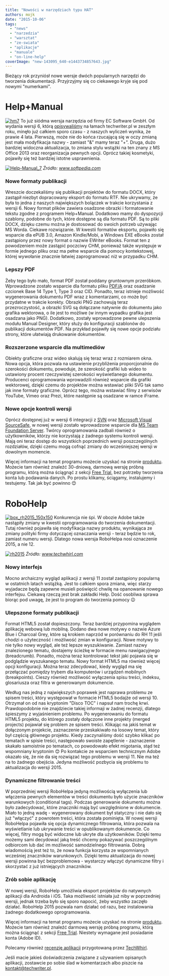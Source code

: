 ```yaml
---
title: "Nowości w narzędziach typu HAT"
authors: mojk
date: "2015-10-06"
tags:
  - "news"
  - "narzedzia"
  - "warsztat"
  - "ze-swiata"
  - "aplikacje"
  - "manuale"
  - "on-line-help"
coverImage: "new-143095_640-e1443734857643.jpg"
---
```


Bieżący rok przyniósł nowe wersje dwóch popularnych narzędzi do tworzenia
dokumentacji. Przyjrzyjmy się co ciekawego kryje się pod nowymi "numerkami".

# Help+Manual

[![hm7](images/hm7.png)](http://techwriter.pl/wp-content/uploads/2015/10/hm7.png)
To już siódma wersja narzędzia od firmy EC Software GmbH. Od wydania wersji 6,
którą [opisywaliśmy](http://techwriter.pl/help-and-manual-opis-narzedzia/) na
łamach techwriter.pl w zeszłym roku, minęło już całkiem sporo czasu - z naszych
wyliczeń wynika, że prawie 4 lata. Pierwszą, może nie do końca rzucającą się w
oczy zmianą jest mała modyfikacja nazwy - zamiast "&" mamy teraz "+". Druga,
dużo bardziej widoczna aktualizacja, to zmiana stylu wstążki na ten znany z MS
Office 2013 oraz reorganizacja pewnych opcji. Oprócz takiej kosmetyki, pojawiły
się też bardziej istotne usprawnienia.

[![Help-Manual_7](images/Help-Manual_7-1024x723.png)](http://techwriter.pl/wp-content/uploads/2015/10/Help-Manual_7.png)
_Źródło: www.softpedia.com_

### Nowe formaty publikacji

Wreszcie doczekaliśmy się publikacji projektów do formatu DOCX, który zastąpił
niezbyt dopracowany eksport do formatu RTF. Nie ukrywamy, że była to jedna z
naszych największych bolączek w trakcie korzystania z wersji 6. Nowy format
plików zawiera osadzone obrazki i formatowanie tekstu zgodne z programem
Help+Manual. Dodatkowo mamy do dyspozycji szablony, podobne do tych, które
dostępne są dla formatu PDF. Są to pliki DOCX, dzięku czemu można je dostosować
do swoich potrzeb używając MS Worda. Ciekawe rozwiązanie. W kwestii formatów
eksportu, pojawiło się wsparcie dla ePUB 3.0, Amazon Kindle/Mobi, a Windows EXE
eBooks został zastąpiony przez nowy format o nazwie EWriter eBooks. Format ten z
powodzeniem może zastąpić poczciwy CHM, ponieważ także występuje w formie
jednego pliku oraz ma pełne wsparcie dla pomocy kontekstowej, której wywołanie
znacznie łatwiej zaprogramować niż w przypadku CHM.

### Lepszy PDF

Żeby tego było mało, format PDF został poddany gruntownym przeróbkom.
Wprowadzone zostało wsparcie dla formatu pliku
[PDF/A](https://pl.wikipedia.org/wiki/PDF/A) oraz osadzanie czcionek Base 14
Type 1, Type 3 oraz CID. Ponadto, teraz istnieje możliwość wygenerowania
dokumentu PDF wraz z komentarzami, co może być przydatne w trakcie korekty.
Obrazki PNG zachowują teraz przezroczystość, a obrazki SVG są dołączane natywnie
do dokumentu jako grafika wektorowa, o ile jest to możliwe (w innym wypadku
grafika jest osadzana jako PNG). Dodatkowo, zostały wprowadzone pewne ulepszenia
modułu Manual Designer, który służy do konfiguracji szablonów do publikacji
dokumentów PDF. Na przykład pojawiły się nowe opcje podziału strony, które
ułatwiają drukowanie dokumentów.

### Rozszerzone wsparcie dla multimediów

Obiekty graficzne oraz wideo skalują się teraz wraz z rozmiarem okna. Nowa
opcja, która pozwala na ustawienie przybliżenia proporcjonalnie do szerokości
dokumentu, powoduje, że szerokość grafiki lub wideo to ustawiony procent
rzeczywistej szerokości wyświetlanego dokumentu. Producenci oprogramowania
wprowadzili również wsparcie dla grafiki wektorowej, dzięki czemu do projektów
można wstawiać pliki SVG tak samo jak inne formaty graficzne. Oprócz tego, można
wstawiać filmy z serwisów YouTube, Vimeo oraz Prezi, które następnie są osadzane
w ramce iFrame.

### Nowe opcje kontroli wersji

Oprócz dostępnej już w wersji 6 integracji z
[SVN](https://pl.wikipedia.org/wiki/Subversion) oraz
[Microsoft Visual SourceSafe](https://en.wikipedia.org/wiki/Microsoft_Visual_SourceSafe),
w nowej wersji zostało wprowadzone wsparcie dla
[MS Team Foundation Server](https://www.visualstudio.com/pl-pl/products/tfs-overview-vs.aspx).
Twórcy oprogramowania zadbali również o użytkowników, którzy nie korzystają z
żadnego systemu kontroli wersji. Mają oni teraz dostęp do wszystkich poprzednich
wersji poszczególnych rozdziałów, dzięki czemu mogą cofnąć zmiany do
wcześniejszej wersji w dowolnym momencie.

Więcej informacji na temat programu możecie uzyskać na stronie
[produktu](http://www.helpandmanual.com/index.html). Możecie tam również znaleźć
30-dniową, darmową wersję próbną programu, którą można ściągnąć z sekcji
[Free Trial](http://www.helpandmanual.com/downloads.html), bez potrzeby
tworzenia konta lub podawania danych. Po prostu klikamy, ściągamy, instalujemy i
testujemy. Tak jak być powinno 😊

# RoboHelp

[![box_rh2015_150x150](images/box_rh2015_150x150.png)](http://techwriter.pl/wp-content/uploads/2015/10/box_rh2015_150x150.png)
Konkurencja nie śpi. W obozie Adobe także nastąpiły zmiany w kwestii
oprogramowania do tworzenia dokumentacji. Tutaj również pojawiła się modyfikacja
nazwy produktu, wynikająca ze zmiany polityki firmy dotyczącej oznaczania
wersji - teraz będzie to rok, zamiast numeru wersji. Dlatego nowa wersja
RoboHelpa nosi oznaczenie 2015, a nie 12.

[![rh2015](images/rh2015.png)](http://techwriter.pl/wp-content/uploads/2015/10/rh2015.png)
_Źródło: www.techwhirl.com_

### Nowy interfejs

Mocno archaiczny wygląd aplikacji z wersji 11 został zastąpiony popularną w
ostatnich latach wstążką. Jest to całkiem spora zmiana, więc starzy wyjadacze
będą zapewne musieli poświęcić chwilę na opanowanie nowego interfejsu. Ciekawą
rzeczą jest brak zakładki Help. Dość osobliwa sprawa biorąc pod uwagę, że jest
to program do tworzenia pomocy 😉

### Ulepszone formaty publikacji

Format HTML5 został dopieszczony. Teraz bardziej przypomina wyglądem aplikację
webową lub mobilną. Dodano dwa nowe motywy o nazwie Azure Blue i Charcoal Grey,
które są krokiem naprzód w porównaniu do RH 11 jeśli chodzi o użyteczność i
możliwość zmian w konfiguracji. Nowe motywy to nie tylko nowy wygląd, ale też
lepsze wyszukiwanie. Zamiast nazwy znalezionego tematu, dostajemy ścieżkę w
formacie menu nawigacyjnego (breadcrumb). Ponadto, można teraz kontrolować tekst
jaki pojawia się w podglądzie wyszukanego tematu. Nowy format HTML5 ma również
więcej opcji konfiguracji. Można teraz zdecydować, kiedy wygląd ma się
przełączać pomiędzy trybem dla komputerów i urządzeń mobilnych (breakpoints).
Cieszy również możliwość wyłączenia spisu treści, indeksu, glosariusza oraz
filtra w generowanym dokumencie.

Według nas jedną z największych poprawek jest naprawa problemu ze spisem treści,
który występował w formacie HTML5 bodajże od wersji 10. Otrzymał on od nas
kryptonim "Disco TOC" i napsuł nam trochę krwi. Prawdopodobnie nie znajdziecie
takiej informaji w żadnej recenzji, dlatego śpieszymy z wyjaśnieniem problemu.
Po wygenerowaniu do formatu HTML5 projektu, do którego zostały dołączone inne
projekty (merged projects) pojawiał się problem ze spisem treści. Klikając na
jakiś temat w dołączonym projekcie, zaznaczenie przeskakiwało na losowy temat,
który był częścią głównego projektu. Kiedy zaczynaliśmy dość szybko klikać po
tematach w spisie treści, następowało swoiste zapętlenie - zaznaczenie skakało
samoistnie po tematach, co powodowało efekt migotania, stąd też wspomniany
kryptonim 😊 Po kontakcie ze wsparciem technicznym Adobe okazało się, że nie da
się rozwiązać tego problemu w wersji 11. Nie ma też na to żadnego obejścia.
Jedyna możliwość pozbycia się problemu to aktualizacja do wersji 2015.

### Dynamiczne filtrowanie treści

W poprzedniej wersji RoboHelpa jedyną możliwością wyłączenia lub włączenia
pewnych elementów w treści dokumentu było użycie znaczników warunkowych
(conditional tags). Podczas generowanie dokumentu można było zadecydować, które
znaczniki mają być uwzględnione w dokumencie. Miało to jedną wadę - wygenerowany
dokument był statyczny i nie dało się już "włączyć" z powrotem treści, która
została pominięta. W nowej wersji RoboHelpa pojawiła się opcja dynamicznego
filtrowania, która pozwala na wyświetlanie lub ukrywanie treści w opublikowanym
dokumencie. Co więcej, filtry mogą być widoczne lub ukryte dla użytkowników.
Dzięki temu możemy sami decydować jaką treść chcemy pokazywać poszczególnym
odbiorcom lub dać im możliwość samodzielnego filtrowania. Dobrą wiadomością jest
też to, że nowa funkcja korzysta ze wspomnianych wcześniej znaczników
warunkowych. Dzięki temu aktualizacja do nowej wersji powinna być
bezproblemowa - wystarczy włączyć dynamiczne filtry i skorzystać z już
istniejących znaczników.

### Zrób sobie aplikację

W nowej wersji, RoboHelp umożliwia eksport projektów do natywnych aplikacji dla
Androida i iOS. Taka możliwość istniała już niby w poprzedniej wersji, jednak
trzeba było się sporo napocić, żeby wszystko zaczęło działać. RoboHelp 2015
pozwala nam działać od razu, bez instalowania żadnego dodatkowego
oprogramowania.

Więcej informacji na temat programu możecie uzyskać na stronie
[produktu](http://www.adobe.com/products/robohelp.html?promoid=DJDXG). Możecie
tam również znaleźć darmową wersję próbną programu, którą można ściągnąć z
sekcji
[Free Trial](https://www.adobe.com/cfusion/tdrc/index.cfm?product=robohelp&loc=en).
Niestety wymagane jest posiadanie konta (Adobe ID).

Polecamy również
[recenzję aplikacji](http://techwhirl.com/product-review-robohelp-2015-release/)
przygotowaną przez [TechWhirl](http://techwhirl.com/).

Jeśli macie jakieś doświadczenia związane z używaniem opisanych aplikacji,
zostawcie po sobie ślad w komentarzach albo piszcie na
[kontakt@techwriter.pl](mailto:kontakt@techwriter.pl).
